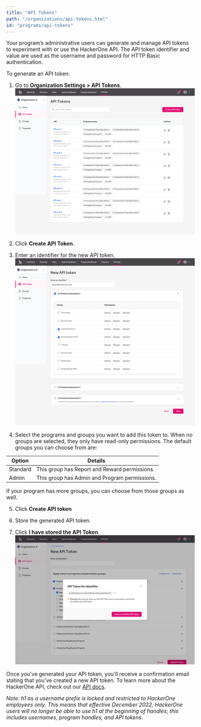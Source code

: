 ```yaml
---
title: "API Tokens"
path: "/organizations/api-tokens.html"
id: "programs/api-tokens"
---
```


Your program’s administrative users can generate and manage API tokens to experiment with or use the HackerOne API. The API token identifier and value are used as the username and password for HTTP Basic authentication.

To generate an API token:
1. Go to <b>Organization Settings > API Tokens</b>.
![api-token-1](./images/api-token-1.png)

2. Click <b>Create API Token</b>.

3. Enter an identifier for the new API token.
![api-token-2](./images/api-token-2.png)

4. Select the programs and groups you want to add this token to. When no groups are selected, they only have read-only permissions. The default groups you can choose from are:

Option | Details
------ | -------
Standard | This group has Report and Reward permissions.
Admin | This group has Admin and Program permissions.

If your program has more groups, you can choose from those groups as well.

5. Click <b>Create API token</b>

6. Store the generated API token.

7. Click <b>I have stored the API Token</b>.
![api-token-3](./images/api-token-3.png)

Once you've generated your API token, you'll receive a confirmation email stating that you’ve created a new API token. To learn more about the HackerOne API, check out our [API docs](https://api.hackerone.com/#introduction).

*Note: h1 as a username prefix is locked and restricted to HackerOne employees only. This means that effective December 2022, HackerOne users will no longer be able to use h1 at the beginning of handles; this includes usernames, program handles, and API tokens.*
